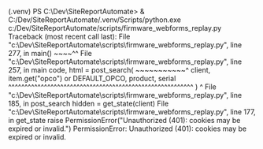 (.venv) PS C:\Dev\SiteReportAutomate> & C:/Dev/SiteReportAutomate/.venv/Scripts/python.exe c:/Dev/SiteReportAutomate/scripts/firmware_webforms_replay.py     
Traceback (most recent call last):
  File "c:\Dev\SiteReportAutomate\scripts\firmware_webforms_replay.py", line 277, in <module>
    main()
    ~~~~^^
  File "c:\Dev\SiteReportAutomate\scripts\firmware_webforms_replay.py", line 257, in main
    code, html = post_search(
                 ~~~~~~~~~~~^
        client, item.get("opco") or DEFAULT_OPCO, product, serial
        ^^^^^^^^^^^^^^^^^^^^^^^^^^^^^^^^^^^^^^^^^^^^^^^^^^^^^^^^^
    )
    ^
  File "c:\Dev\SiteReportAutomate\scripts\firmware_webforms_replay.py", line 185, in post_search
    hidden = get_state(client)
  File "c:\Dev\SiteReportAutomate\scripts\firmware_webforms_replay.py", line 177, in get_state
    raise PermissionError("Unauthorized (401): cookies may be expired or invalid.")
PermissionError: Unauthorized (401): cookies may be expired or invalid.